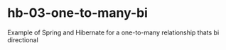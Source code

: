 # hb-03-one-to-many-bi
Example of Spring and Hibernate for a one-to-many relationship thats bi directional
